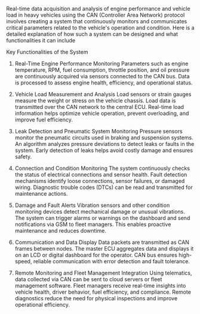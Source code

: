 Real-time data acquisition and analysis of engine performance and vehicle load in heavy vehicles using the CAN (Controller Area Network) protocol involves creating a system that continuously monitors and communicates critical parameters related to the vehicle's operation and condition. Here is a detailed explanation of how such a system can be designed and what functionalities it can include


Key Functionalities of the System
1. Real-Time Engine Performance Monitoring
Parameters such as engine temperature, RPM, fuel consumption, throttle position, and oil pressure are continuously acquired via sensors connected to the CAN bus.
Data is processed to assess engine health, efficiency, and operational status.

2. Vehicle Load Measurement and Analysis
Load sensors or strain gauges measure the weight or stress on the vehicle chassis.
Load data is transmitted over the CAN network to the central ECU.
Real-time load information helps optimize vehicle operation, prevent overloading, and improve fuel efficiency.

3. Leak Detection and Pneumatic System Monitoring
Pressure sensors monitor the pneumatic circuits used in braking and suspension systems.
An algorithm analyzes pressure deviations to detect leaks or faults in the system.
Early detection of leaks helps avoid costly damage and ensures safety.

4. Connection and Condition Monitoring
The system continuously checks the status of electrical connections and sensor health.
Fault detection mechanisms identify loose connections, sensor failures, or damaged wiring.
Diagnostic trouble codes (DTCs) can be read and transmitted for maintenance actions.

5. Damage and Fault Alerts
Vibration sensors and other condition monitoring devices detect mechanical damage or unusual vibrations.
The system can trigger alarms or warnings on the dashboard and send notifications via GSM to fleet managers.
This enables proactive maintenance and reduces downtime.

6. Communication and Data Display
Data packets are transmitted as CAN frames between nodes.
The master ECU aggregates data and displays it on an LCD or digital dashboard for the operator.
CAN bus ensures high-speed, reliable communication with error detection and fault tolerance.


7. Remote Monitoring and Fleet Management Integration
Using telematics, data collected via CAN can be sent to cloud servers or fleet management software.
Fleet managers receive real-time insights into vehicle health, driver behavior, fuel efficiency, and compliance.
Remote diagnostics reduce the need for physical inspections and improve operational efficiency.

